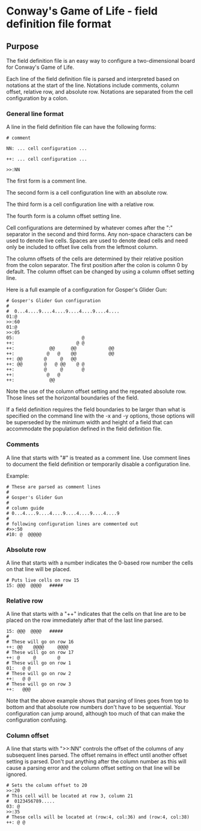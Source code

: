 # Conway's Game of Life - field definition file format

## Purpose

The field definition file is an easy way to configure a two-dimensional
board for Conway's Game of Life.

Each line of the field definition file is parsed and interpreted based on
notations at the start of the line. Notations include comments, column offset,
relative row, and absolute row. Notations are separated from the cell configuration
by a colon.

### General line format

A line in the field definition file can have the following forms:

    # comment

    NN: ... cell configuration ...

    ++: ... cell configuration ...

    >>:NN

The first form is a comment line.

The second form is a cell configuration line with an absolute row.

The third form is a cell configuration line with a relative row.

The fourth form is a column offset setting line.

Cell configurations are determined by whatever comes after the ":" separator
in the second and third forms. Any non-space characters can be used to denote
live cells. Spaces are used to denote dead cells and need only be included to
offset live cells from the leftmost column.

The column offsets of the cells are determined by their relative position from
the colon separator. The first position after the colon is column 0 by default.
The column offset can be changed by using a column offset setting line.

Here is a full example of a configuration for Gosper's Glider Gun:

    # Gosper's Glider Gun configuration
    #
    #  0...4....9....4....9....4....9....4....
    01:@
    >>:60
    01:@
    >>:05
    05:                         @
    ++:                       @ @
    ++:             @@      @@            @@
    ++:            @   @    @@            @@
    ++: @@        @     @   @@
    ++: @@        @   @ @@    @ @
    ++:           @     @       @
    ++:            @   @
    ++:             @@

Note the use of the column offset setting and the repeated absolute row.
Those lines set the horizontal boundaries of the field.

If a field definition requires the field boundaries to be larger than what is
specified on the command line with the -x and -y options, those options will
be superseded by the minimum width and height of a field that can accommodate
the population defined in the field definition file.

### Comments

A line that starts with "#" is treated as a comment line. Use comment lines to
document the field definition or temporarily disable a configuration line.

Example:

    # These are parsed as comment lines
    #
    # Gosper's Glider Gun
    #
    # column guide
    # 0...4....9....4....9....4....9....4....9
    #
    # following configuration lines are commented out
    #>>:50
    #10: @  @@@@@

### Absolute row

A line that starts with a number indicates the 0-based row number the cells on
that line will be placed.

    # Puts live cells on row 15
    15: @@@  @@@@   #####

### Relative row

A line that starts with a "++" indicates that the cells on that line are to
be placed on the row immediately after that of the last line parsed.

    15: @@@  @@@@   #####
    #
    # These will go on row 16
    ++: @@    @@@@     @@@@
    # These will go on row 17
    ++: @     @        @
    # These will go on row 1
    01:   @ @
    # These will go on row 2
    ++:   @ @
    # These will go on row 3
    ++:   @@@

Note that the above example shows that parsing of lines goes from top to bottom
and that absolute row numbers don't have to be sequential. Your configuration
can jump around, although too much of that can make the configuration confusing.

### Column offset

A line that starts with ">>:NN" controls the offset of the columns of any
subsequent lines parsed. The offset remains in effect until another offset
setting is parsed. Don't put anything after the column number as this will
cause a parsing error and the column offset setting on that line will be ignored.

    # Sets the column offset to 20
    >>:20
    # This cell will be located at row 3, column 21
    #  0123456789.....
    03: @
    >>:35
    # These cells will be located at (row:4, col:36) and (row:4, col:38)
    ++: @ @
